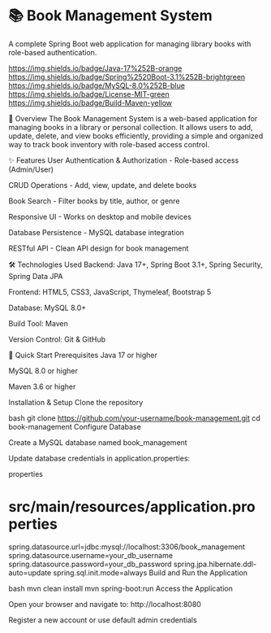 # 📚 Book Management System

A complete Spring Boot web application for managing library books with role-based authentication.

https://img.shields.io/badge/Java-17%252B-orange
https://img.shields.io/badge/Spring%2520Boot-3.1%252B-brightgreen
https://img.shields.io/badge/MySQL-8.0%252B-blue
https://img.shields.io/badge/License-MIT-green
https://img.shields.io/badge/Build-Maven-yellow

📖 Overview
The Book Management System is a web-based application for managing books in a library or personal collection. It allows users to add, update, delete, and view books efficiently, providing a simple and organized way to track book inventory with role-based access control.

✨ Features
User Authentication & Authorization - Role-based access (Admin/User)

CRUD Operations - Add, view, update, and delete books

Book Search - Filter books by title, author, or genre

Responsive UI - Works on desktop and mobile devices

Database Persistence - MySQL database integration

RESTful API - Clean API design for book management

🛠️ Technologies Used
Backend: Java 17+, Spring Boot 3.1+, Spring Security, Spring Data JPA

Frontend: HTML5, CSS3, JavaScript, Thymeleaf, Bootstrap 5

Database: MySQL 8.0+

Build Tool: Maven

Version Control: Git & GitHub

🚀 Quick Start
Prerequisites
Java 17 or higher

MySQL 8.0 or higher

Maven 3.6 or higher

Installation & Setup
Clone the repository

bash
git clone https://github.com/your-username/book-management.git
cd book-management
Configure Database

Create a MySQL database named book_management

Update database credentials in application.properties:

properties
# src/main/resources/application.properties
spring.datasource.url=jdbc:mysql://localhost:3306/book_management
spring.datasource.username=your_db_username
spring.datasource.password=your_db_password
spring.jpa.hibernate.ddl-auto=update
spring.sql.init.mode=always
Build and Run the Application

bash
mvn clean install
mvn spring-boot:run
Access the Application

Open your browser and navigate to: http://localhost:8080

Register a new account or use default admin credentials


